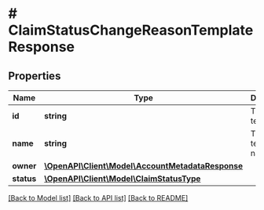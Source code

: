 # # ClaimStatusChangeReasonTemplateResponse

## Properties

Name | Type | Description | Notes
------------ | ------------- | ------------- | -------------
**id** | **string** | The report template id |
**name** | **string** | The report template name |
**owner** | [**\OpenAPI\Client\Model\AccountMetadataResponse**](AccountMetadataResponse.md) |  |
**status** | [**\OpenAPI\Client\Model\ClaimStatusType**](ClaimStatusType.md) |  |

[[Back to Model list]](../../README.md#models) [[Back to API list]](../../README.md#endpoints) [[Back to README]](../../README.md)
